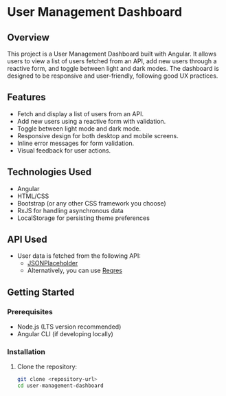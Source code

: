# User Management Dashboard

## Overview
This project is a User Management Dashboard built with Angular. It allows users to view a list of users fetched from an API, add new users through a reactive form, and toggle between light and dark modes. The dashboard is designed to be responsive and user-friendly, following good UX practices.

## Features
- Fetch and display a list of users from an API.
- Add new users using a reactive form with validation.
- Toggle between light mode and dark mode.
- Responsive design for both desktop and mobile screens.
- Inline error messages for form validation.
- Visual feedback for user actions.

## Technologies Used
- Angular
- HTML/CSS
- Bootstrap (or any other CSS framework you choose)
- RxJS for handling asynchronous data
- LocalStorage for persisting theme preferences

## API Used
- User data is fetched from the following API:
  - [JSONPlaceholder](https://jsonplaceholder.typicode.com/users)
  - Alternatively, you can use [Reqres](https://reqres.in/api/users)

## Getting Started

### Prerequisites
- Node.js (LTS version recommended)
- Angular CLI (if developing locally)

### Installation
1. Clone the repository:
   ```bash
   git clone <repository-url>
   cd user-management-dashboard
